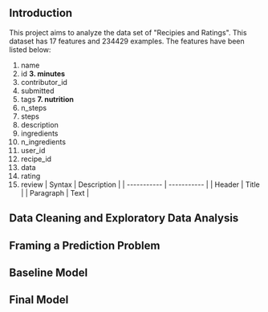## Introduction
This project aims to analyze the data set of "Recipies and Ratings".
This dataset has 17 features and 234429 examples. The features have been listed below:
1. name
2. id
**3. minutes**
4. contributor_id
5. submitted
6. tags
**7. nutrition**
8. n_steps
9. steps
10. description
11. ingredients
12. n_ingredients
13. user_id
14. recipe_id
15. data
16. rating
17. review
| Syntax | Description |
| ----------- | ----------- |
| Header | Title |
| Paragraph | Text |

## Data Cleaning and Exploratory Data Analysis

## Framing a Prediction Problem

## Baseline Model

## Final Model

